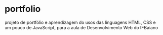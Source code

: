 # portfolio
projeto de portfólio e aprendizagem do usos das linguagens HTML, CSS e um pouco de JavaScript, para a aula de Desenvolvimento Web do IFBaiano
